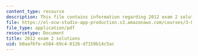 ```yaml
---
content_type: resource
description: This file contains information regarding 2012 exam 2 solutions.
file: https://ol-ocw-studio-app-production.s3.amazonaws.com/courses/3-044-materials-processing-spring-2013/b0aaf6fee58469c48126d7159b14c5ac_MIT3_044S13_2012exam2solns.pdf
file_type: application/pdf
resourcetype: Document
title: 2012 exam 2 solutions
uid: b0aaf6fe-e584-69c4-8126-d7159b14c5ac
---
```

